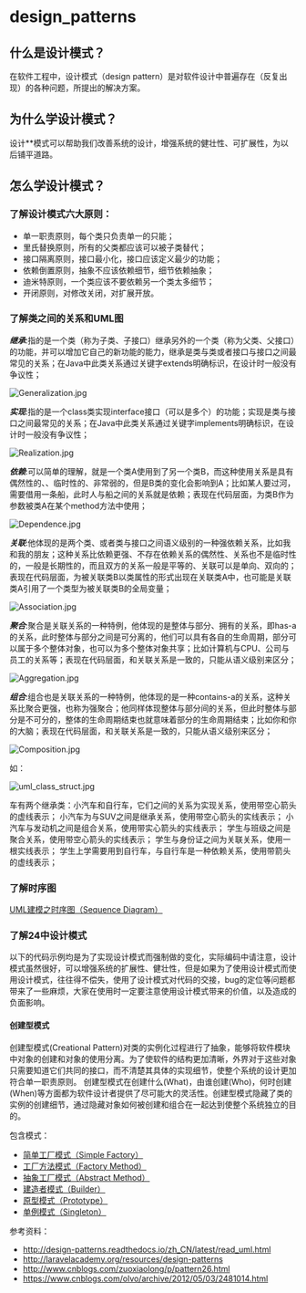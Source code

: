 # design_patterns
## 什么是设计模式？
在软件工程中，设计模式（design pattern）是对软件设计中普遍存在（反复出现）的各种问题，所提出的解决方案。
## 为什么学设计模式？
设计**模式可以帮助我们改善系统的设计，增强系统的健壮性、可扩展性，为以后铺平道路。
## 怎么学设计模式？
### 了解设计模式六大原则：
- 单一职责原则，每个类只负责单一的只能；
- 里氏替换原则，所有的父类都应该可以被子类替代；
- 接口隔离原则，接口最小化，接口应该定义最少的功能；
- 依赖倒置原则，抽象不应该依赖细节，细节依赖抽象；
- 迪米特原则，一个类应该不要依赖另一个类太多细节；
- 开闭原则，对修改关闭，对扩展开放。

### 了解类之间的关系和UML图

_**继承**_:指的是一个类（称为子类、子接口）继承另外的一个类（称为父类、父接口）的功能，并可以增加它自己的新功能的能力，继承是类与类或者接口与接口之间最常见的关系；在Java中此类关系通过关键字extends明确标识，在设计时一般没有争议性； 

![Generalization.jpg](http://www.yihuaiyuan.com/usr/uploads/2018/04/58447361.jpg)

**_实现_**:指的是一个class类实现interface接口（可以是多个）的功能；实现是类与接口之间最常见的关系；在Java中此类关系通过关键字implements明确标识，在设计时一般没有争议性； 

![Realization.jpg](http://www.yihuaiyuan.com/usr/uploads/2018/04/2093350975.jpg)

**_依赖_**:可以简单的理解，就是一个类A使用到了另一个类B，而这种使用关系是具有偶然性的、、临时性的、非常弱的，但是B类的变化会影响到A；比如某人要过河，需要借用一条船，此时人与船之间的关系就是依赖；表现在代码层面，为类B作为参数被类A在某个method方法中使用；

![Dependence.jpg](http://www.yihuaiyuan.com/usr/uploads/2018/04/1499903217.jpg)

_**关联**_:他体现的是两个类、或者类与接口之间语义级别的一种强依赖关系，比如我和我的朋友；这种关系比依赖更强、不存在依赖关系的偶然性、关系也不是临时性的，一般是长期性的，而且双方的关系一般是平等的、关联可以是单向、双向的；表现在代码层面，为被关联类B以类属性的形式出现在关联类A中，也可能是关联类A引用了一个类型为被关联类B的全局变量； 

![Association.jpg](http://www.yihuaiyuan.com/usr/uploads/2018/04/2139268290.jpg)

**_聚合_**:聚合是关联关系的一种特例，他体现的是整体与部分、拥有的关系，即has-a的关系，此时整体与部分之间是可分离的，他们可以具有各自的生命周期，部分可以属于多个整体对象，也可以为多个整体对象共享；比如计算机与CPU、公司与员工的关系等；表现在代码层面，和关联关系是一致的，只能从语义级别来区分；

![Aggregation.jpg](http://www.yihuaiyuan.com/usr/uploads/2018/04/1781777859.jpg)

**_组合_**:组合也是关联关系的一种特例，他体现的是一种contains-a的关系，这种关系比聚合更强，也称为强聚合；他同样体现整体与部分间的关系，但此时整体与部分是不可分的，整体的生命周期结束也就意味着部分的生命周期结束；比如你和你的大脑；表现在代码层面，和关联关系是一致的，只能从语义级别来区分； 

![Composition.jpg](http://www.yihuaiyuan.com/usr/uploads/2018/04/550490761.jpg)

如：

![uml_class_struct.jpg](http://www.yihuaiyuan.com/usr/uploads/2018/04/679423086.jpg)


车有两个继承类：小汽车和自行车，它们之间的关系为实现关系，使用带空心箭头的虚线表示；
小汽车为与SUV之间是继承关系，使用带空心箭头的实线表示；
小汽车与发动机之间是组合关系，使用带实心箭头的实线表示；
学生与班级之间是聚合关系，使用带空心箭头的实线表示；
学生与身份证之间为关联关系，使用一根实线表示；
学生上学需要用到自行车，与自行车是一种依赖关系，使用带箭头的虚线表示；

### 了解时序图
<a href="http://www.cnblogs.com/ywqu/archive/2009/12/22/1629426.html" target="_blank">UML建模之时序图（Sequence Diagram）</a>

### 了解24中设计模式
以下的代码示例均是为了实现设计模式而强制做的变化，实际编码中请注意，设计模式虽然很好，可以增强系统的扩展性、健壮性，但是如果为了使用设计模式而使用设计模式，往往得不偿失，使用了设计模式对代码的交接，bug的定位等问题都带来了一些麻烦，大家在使用时一定要注意使用设计模式带来的价值，以及造成的负面影响。
#### 创建型模式
创建型模式(Creational Pattern)对类的实例化过程进行了抽象，能够将软件模块中对象的创建和对象的使用分离。为了使软件的结构更加清晰，外界对于这些对象只需要知道它们共同的接口，而不清楚其具体的实现细节，使整个系统的设计更加符合单一职责原则。
创建型模式在创建什么(What)，由谁创建(Who)，何时创建(When)等方面都为软件设计者提供了尽可能大的灵活性。创建型模式隐藏了类的实例的创建细节，通过隐藏对象如何被创建和组合在一起达到使整个系统独立的目的。

 包含模式：
 - <a href= 'http://www.yihuaiyuan.com/php/223.html' target='_blank' > 简单工厂模式（Simple Factory）</a>
 - <a href= 'http://www.yihuaiyuan.com/php/224.html' target='_blank' > 工厂方法模式（Factory Method）</a>
 - <a href= 'http://www.yihuaiyuan.com/php/231.html' target='_blank' > 抽象工厂模式（Abstract Method）</a>
 - <a href= 'http://www.yihuaiyuan.com/php/235.html' target='_blank' > 建造者模式（Builder）</a>
 - <a href= 'http://www.yihuaiyuan.com/php/239.html' target='_blank' > 原型模式（Prototype）</a>
 - <a href= 'http://www.yihuaiyuan.com/php/217.html' target='_blank' > 单例模式（Singleton）</a>

参考资料：
- http://design-patterns.readthedocs.io/zh_CN/latest/read_uml.html
- http://laravelacademy.org/resources/design-patterns
- http://www.cnblogs.com/zuoxiaolong/p/pattern26.html
- https://www.cnblogs.com/olvo/archive/2012/05/03/2481014.html
